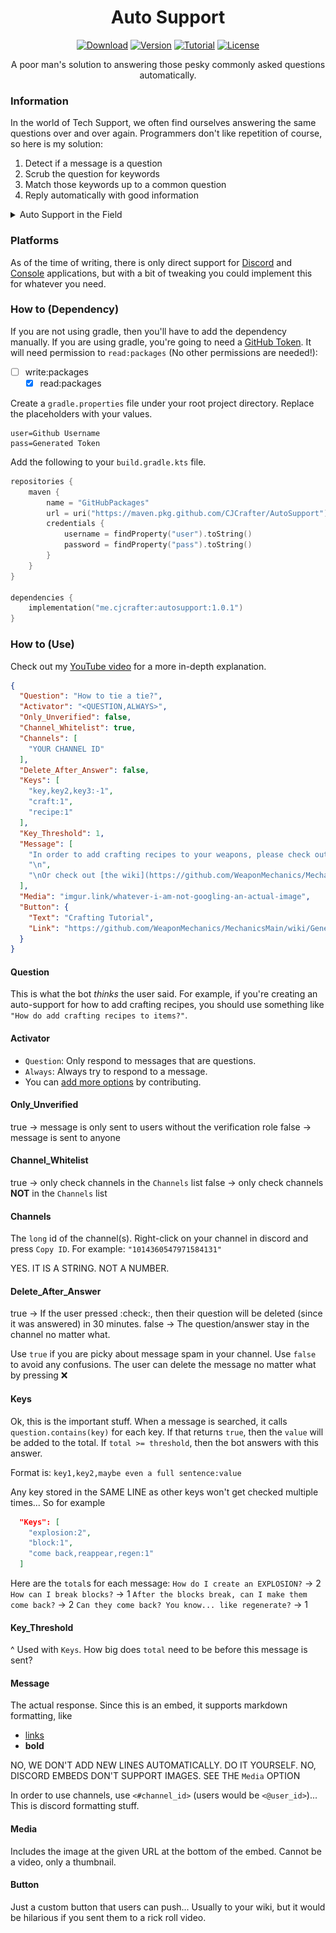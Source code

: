 <div align="center">

# Auto Support

[![Download](https://img.shields.io/github/downloads/CJCrafter/AutoSupport/total?color=green)](https://github.com/CJCrafter/AutoSupport/releases/latest)
[![Version](https://img.shields.io/github/v/release/CJCrafter/AutoSupport?include_prereleases&label=version)](https://github.com/CJCrafter/AutoSupport/releases/latest)
[![Tutorial](https://img.shields.io/youtube/channel/subscribers/UC8KH0aOumN--3Mzjs2k2kcw?label=Tutorial&style=social)](https://github.com/CJCrafter/AutoSupport/wiki)
[![License](https://img.shields.io/github/license/CJCrafter/AutoSupport)](https://github.com/CJCrafter/AutoSupport/blob/master/LICENSE)

A poor man's solution to answering those pesky commonly asked questions automatically.
</div>


### Information
In the world of Tech Support, we often find ourselves answering the same questions
over and over again. Programmers don't like repetition of course, so here is my solution:
1. Detect if a message is a question
2. Scrub the question for keywords
3. Match those keywords up to a common question
4. Reply automatically with good information

<details>
    <summary>Auto Support in the Field</summary>

![example 1](images/example_1.png)
![example_2](images/example_2.png)
![example_3](images/example_3.png)

</details>

### Platforms
As of the time of writing, there is only direct support for 
[Discord](https://github.com/CJCrafter/AutoSupport/blob/main/src/main/java/me/cjcrafter/autosupport/discord/DiscordImpl.java)
and [Console](https://github.com/CJCrafter/AutoSupport/blob/main/src/main/java/me/cjcrafter/autosupport/console/ConsoleImpl.java)
applications, but with a bit of tweaking you could implement this for whatever you need. 

### How to (Dependency)
If you are not using gradle, then you'll have to add the dependency manually. If you
are using gradle, you're going to need a [GitHub Token](https://docs.github.com/en/authentication/keeping-your-account-and-data-secure/creating-a-personal-access-token).
It will need permission to `read:packages` (No other permissions are needed!):

- [ ] write:packages 
  - [x] read:packages 

Create a `gradle.properties` file under your root project directory. Replace the placeholders
with your values. 
```properties
user=Github Username
pass=Generated Token
```

Add the following to your `build.gradle.kts` file. 
```kotlin
repositories {
    maven {
        name = "GitHubPackages"
        url = uri("https://maven.pkg.github.com/CJCrafter/AutoSupport")
        credentials {
            username = findProperty("user").toString()
            password = findProperty("pass").toString()
        }
    }
}

dependencies {
    implementation("me.cjcrafter:autosupport:1.0.1")
}
```

### How to (Use)
Check out my [YouTube video]() for a more in-depth explanation. 

```json
{
  "Question": "How to tie a tie?",
  "Activator": "<QUESTION,ALWAYS>",
  "Only_Unverified": false,
  "Channel_Whitelist": true,
  "Channels": [
    "YOUR CHANNEL ID"
  ],
  "Delete_After_Answer": false,
  "Keys": [
    "key,key2,key3:-1",
    "craft:1",
    "recipe:1"
  ],
  "Key_Threshold": 1,
  "Message": [
    "In order to add crafting recipes to your weapons, please check out our [tutorial](https://www.youtube.com/watch?v=OUhRLyh1mAg)",
    "\n",
    "\nOr check out [the wiki](https://github.com/WeaponMechanics/MechanicsMain/wiki/General#recipe)"
  ],
  "Media": "imgur.link/whatever-i-am-not-googling-an-actual-image",
  "Button": {
    "Text": "Crafting Tutorial",
    "Link": "https://github.com/WeaponMechanics/MechanicsMain/wiki/General#recipe"
  }
}
```

#### Question
This is what the bot *thinks* the user said. For example, if you're creating an auto-support for
how to add crafting recipes, you should use something like `"How do add crafting recipes to items?"`.

#### Activator
* `Question`: Only respond to messages that are questions.
* `Always`: Always try to respond to a message. 
* You can [add more options](https://github.com/CJCrafter/AutoSupport/blob/main/src/main/java/me/cjcrafter/autosupport/SupportData.java#L24) by contributing.

#### Only_Unverified
true -> message is only sent to users without the verification role
false -> message is sent to anyone

#### Channel_Whitelist
true -> only check channels in the `Channels` list
false -> only check channels **NOT** in the `Channels` list

#### Channels
The `long` id of the channel(s). Right-click on your channel in discord and press `Copy ID`.
For example: `"1014360547971584131"`

YES. IT IS A STRING. NOT A NUMBER.

#### Delete_After_Answer
true -> If the user pressed :check:, then their question will be deleted (since it was answered) in 30 minutes.
false -> The question/answer stay in the channel no matter what.

Use `true` if you are picky about message spam in your channel. Use `false` to avoid any confusions.
The user can delete the message no matter what by pressing :x:

#### Keys
Ok, this is the important stuff. When a message is searched, it calls `question.contains(key)`
for each key. If that returns `true`, then the `value` will be added to the total.
If `total >= threshold`, then the bot answers with this answer.

Format is: `key1,key2,maybe even a full sentence:value`

Any key stored in the SAME LINE as other keys won't get checked multiple times... So for example

```json
  "Keys": [
    "explosion:2",
    "block:1",
    "come back,reappear,regen:1"
  ]
```
Here are the `total`s for each message:
`How do I create an EXPLOSION?` -> 2
`How can I break blocks?` -> 1
`After the blocks break, can I make them come back?` -> 2
`Can they come back? You know... like regenerate?` -> 1

#### Key_Threshold
^ Used with `Keys`. How big does `total` need to be before this message is sent?

#### Message
The actual response. Since this is an embed, it supports markdown formatting, like
* [links](google.com)
* **bold**

NO, WE DON'T ADD NEW LINES AUTOMATICALLY. DO IT YOURSELF.
NO, DISCORD EMBEDS DON'T SUPPORT IMAGES. SEE THE `Media` OPTION

In order to use channels, use `<#channel_id>` (users would be `<@user_id>`)... This is
discord formatting stuff.

#### Media
Includes the image at the given URL at the bottom of the embed. Cannot be a video, only a thumbnail.

#### Button
Just a custom button that users can push... Usually to your wiki, but it would be hilarious
if you sent them to a rick roll video. 